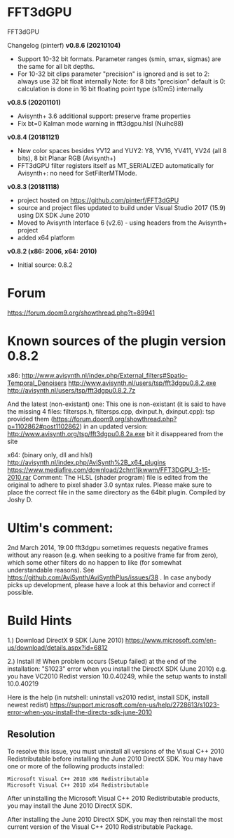 # FFT3dGPU
FFT3dGPU

Changelog (pinterf)
**v0.8.6 (20210104)**
- Support 10-32 bit formats. Parameter ranges (smin, smax, sigmas) are the same for all bit depths.
- For 10-32 bit clips parameter "precision" is ignored and is set to 2: always use 32 bit float internally
  Note: for 8 bits "precision" default is 0: calculation is done in 16 bit floating point type (s10m5) internally

**v0.8.5 (20201101)**
- Avisynth+ 3.6 additional support: preserve frame properties
- Fix bt=0 Kalman mode warning in fft3dgpu.hlsl (Nuihc88) 

**v0.8.4 (20181121)**
- New color spaces besides YV12 and YUY2:
  Y8, YV16, YV411, YV24 (all 8 bits), 8 bit Planar RGB (Avisynth+)
- FFT3dGPU filter registers itself as MT_SERIALIZED automatically for Avisynth+: no need for SetFilterMTMode.

**v0.8.3 (20181118)**
- project hosted on https://github.com/pinterf/FFT3dGPU
- source and project files updated to build under Visual Studio 2017 (15.9) using DX SDK June 2010
- Moved to Avisynth Interface 6 (v2.6) - using headers from the Avisynth+ project
- added x64 platform

**v0.8.2 (x86: 2006, x64: 2010)**
- Initial source: 0.8.2

Forum
=====
https://forum.doom9.org/showthread.php?t=89941

Known sources of the plugin version 0.8.2
=========================================
x86: 
http://www.avisynth.nl/index.php/External_filters#Spatio-Temporal_Denoisers
http://www.avisynth.nl/users/tsp/fft3dgpu0.8.2.exe
http://avisynth.nl/users/tsp/fft3dgpu0.8.2.7z

And the latest (non-existant) one:
This one is non-existant (it is said to have the missing 4 files: filtersps.h, filtersps.cpp, dxinput.h, dxinput.cpp):
tsp provided them (https://forum.doom9.org/showthread.php?p=1102862#post1102862) in an updated version:
http://www.avisynth.org/tsp/fft3dgpu0.8.2a.exe
bit it disappeared from the site

x64: (binary only, dll and hlsl)
http://avisynth.nl/index.php/AviSynth%2B_x64_plugins
https://www.mediafire.com/download/2chnt1jkwwm/FFT3DGPU_3-15-2010.rar
Comment:
The HLSL (shader program) file is edited from the original to adhere to pixel shader 3.0 syntax rules. 
Please make sure to place the correct file in the same directory as the 64bit plugin. Compiled by Joshy D.

Ultim's comment:
================
2nd March 2014, 19:00
fft3dgpu sometimes requests negative frames without any reason (e.g. when seeking to a positive frame far from zero), which some other filters do no happen to like (for somewhat understandable reasons). See https://github.com/AviSynth/AviSynthPlus/issues/38 .
In case anybody picks up development, please have a look at this behavior and correct if possible.

Build Hints
===========
1.) Download DirectX 9 SDK (June 2010)
https://www.microsoft.com/en-us/download/details.aspx?id=6812

2.) Install it!
When problem occurs (Setup failed) at the end of the installation:
"S1023" error when you install the DirectX SDK (June 2010)
e.g. you have VC2010 Redist version 10.0.40249, while the setup wants to install 10.0.40219

Here is the help (in nutshell: uninstall vs2010 redist, install SDK, install newest redist)
https://support.microsoft.com/en-us/help/2728613/s1023-error-when-you-install-the-directx-sdk-june-2010

Resolution
----------
To resolve this issue, you must uninstall all versions of the Visual C++ 2010 Redistributable before installing the June 2010 DirectX SDK. You may have one or more of the following products installed:

    Microsoft Visual C++ 2010 x86 Redistributable
    Microsoft Visual C++ 2010 x64 Redistributable

After uninstalling the Microsoft Visual C++ 2010 Redistributable products, you may install the June 2010 DirectX SDK.

After installing the June 2010 DirectX SDK, you may then reinstall the most current version of the Visual C++ 2010 Redistributable Package. 